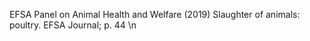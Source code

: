 EFSA Panel on Animal Health and Welfare (2019) Slaughter of animals: poultry. EFSA Journal; p. 44  \n
